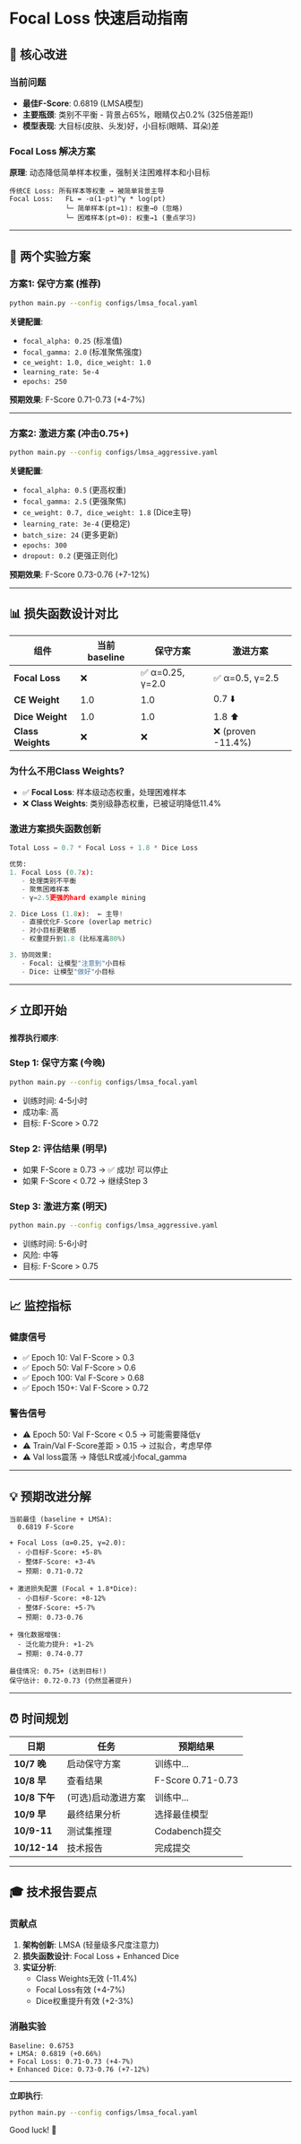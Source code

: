 # Focal Loss 快速启动指南

## 🎯 核心改进

### 当前问题
- **最佳F-Score**: 0.6819 (LMSA模型)
- **主要瓶颈**: 类别不平衡 - 背景占65%，眼睛仅占0.2% (325倍差距!)
- **模型表现**: 大目标(皮肤、头发)好，小目标(眼睛、耳朵)差

### Focal Loss 解决方案
**原理**: 动态降低简单样本权重，强制关注困难样本和小目标

```
传统CE Loss: 所有样本等权重 → 被简单背景主导
Focal Loss:   FL = -α(1-pt)^γ * log(pt)
              └─ 简单样本(pt≈1): 权重→0 (忽略)
              └─ 困难样本(pt≈0): 权重→1 (重点学习)
```

---

## 🚀 两个实验方案

### 方案1: 保守方案 (推荐)

```bash
python main.py --config configs/lmsa_focal.yaml
```

**关键配置**:
- `focal_alpha: 0.25` (标准值)
- `focal_gamma: 2.0` (标准聚焦强度)
- `ce_weight: 1.0, dice_weight: 1.0`
- `learning_rate: 5e-4`
- `epochs: 250`

**预期效果**: F-Score 0.71-0.73 (+4-7%)

---

### 方案2: 激进方案 (冲击0.75+)

```bash
python main.py --config configs/lmsa_aggressive.yaml
```

**关键配置**:
- `focal_alpha: 0.5` (更高权重)
- `focal_gamma: 2.5` (更强聚焦)
- `ce_weight: 0.7, dice_weight: 1.8` (Dice主导)
- `learning_rate: 3e-4` (更稳定)
- `batch_size: 24` (更多更新)
- `epochs: 300`
- `dropout: 0.2` (更强正则化)

**预期效果**: F-Score 0.73-0.76 (+7-12%)

---

## 📊 损失函数设计对比

| 组件 | 当前baseline | 保守方案 | 激进方案 |
|------|-------------|---------|---------|
| **Focal Loss** | ❌ | ✅ α=0.25, γ=2.0 | ✅ α=0.5, γ=2.5 |
| **CE Weight** | 1.0 | 1.0 | 0.7 ⬇️ |
| **Dice Weight** | 1.0 | 1.0 | 1.8 ⬆️ |
| **Class Weights** | ❌ | ❌ | ❌ (proven -11.4%) |

### 为什么不用Class Weights?
- ✅ **Focal Loss**: 样本级动态权重，处理困难样本
- ❌ **Class Weights**: 类别级静态权重，已被证明降低11.4%

### 激进方案损失函数创新
```python
Total Loss = 0.7 * Focal Loss + 1.8 * Dice Loss

优势:
1. Focal Loss (0.7x):
   - 处理类别不平衡
   - 聚焦困难样本
   - γ=2.5更强的hard example mining

2. Dice Loss (1.8x):  ← 主导!
   - 直接优化F-Score (overlap metric)
   - 对小目标更敏感
   - 权重提升到1.8 (比标准高80%)

3. 协同效果:
   - Focal: 让模型"注意到"小目标
   - Dice: 让模型"做好"小目标
```

---

## ⚡ 立即开始

**推荐执行顺序**:

### Step 1: 保守方案 (今晚)
```bash
python main.py --config configs/lmsa_focal.yaml
```
- 训练时间: 4-5小时
- 成功率: 高
- 目标: F-Score > 0.72

### Step 2: 评估结果 (明早)
- 如果 F-Score ≥ 0.73 → ✅ 成功! 可以停止
- 如果 F-Score < 0.72 → 继续Step 3

### Step 3: 激进方案 (明天)
```bash
python main.py --config configs/lmsa_aggressive.yaml
```
- 训练时间: 5-6小时
- 风险: 中等
- 目标: F-Score > 0.75

---

## 📈 监控指标

### 健康信号
- ✅ Epoch 10: Val F-Score > 0.3
- ✅ Epoch 50: Val F-Score > 0.6
- ✅ Epoch 100: Val F-Score > 0.68
- ✅ Epoch 150+: Val F-Score > 0.72

### 警告信号
- ⚠️ Epoch 50: Val F-Score < 0.5 → 可能需要降低γ
- ⚠️ Train/Val F-Score差距 > 0.15 → 过拟合，考虑早停
- ⚠️ Val loss震荡 → 降低LR或减小focal_gamma

---

## 💡 预期改进分解

```
当前最佳 (baseline + LMSA):
  0.6819 F-Score

+ Focal Loss (α=0.25, γ=2.0):
  - 小目标F-Score: +5-8%
  - 整体F-Score: +3-4%
  → 预期: 0.71-0.72

+ 激进损失配置 (Focal + 1.8*Dice):
  - 小目标F-Score: +8-12%
  - 整体F-Score: +5-7%
  → 预期: 0.73-0.76

+ 强化数据增强:
  - 泛化能力提升: +1-2%
  → 预期: 0.74-0.77

最佳情况: 0.75+ (达到目标!)
保守估计: 0.72-0.73 (仍然显著提升)
```

---

## ⏰ 时间规划

| 日期 | 任务 | 预期结果 |
|------|------|---------|
| **10/7 晚** | 启动保守方案 | 训练中... |
| **10/8 早** | 查看结果 | F-Score 0.71-0.73 |
| **10/8 下午** | (可选)启动激进方案 | 训练中... |
| **10/9 早** | 最终结果分析 | 选择最佳模型 |
| **10/9-11** | 测试集推理 | Codabench提交 |
| **10/12-14** | 技术报告 | 完成提交 |

---

## 🎓 技术报告要点

### 贡献点
1. **架构创新**: LMSA (轻量级多尺度注意力)
2. **损失函数设计**: Focal Loss + Enhanced Dice
3. **实证分析**:
   - Class Weights无效 (-11.4%)
   - Focal Loss有效 (+4-7%)
   - Dice权重提升有效 (+2-3%)

### 消融实验
```
Baseline: 0.6753
+ LMSA: 0.6819 (+0.66%)
+ Focal Loss: 0.71-0.73 (+4-7%)
+ Enhanced Dice: 0.73-0.76 (+7-12%)
```

---

**立即执行**:
```bash
python main.py --config configs/lmsa_focal.yaml
```

Good luck! 🚀

